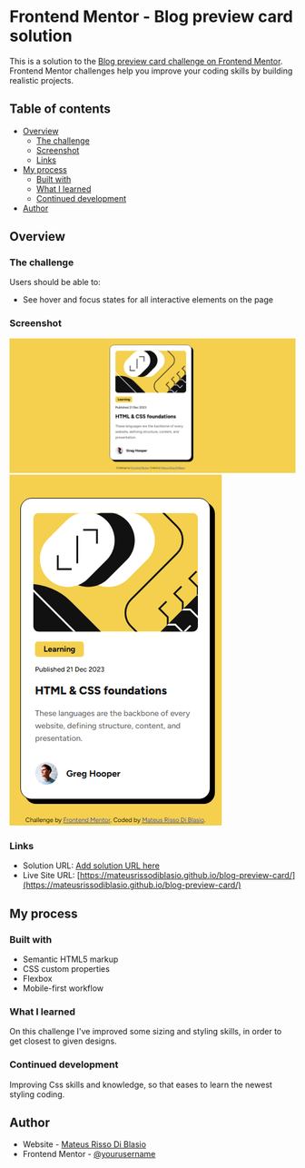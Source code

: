 # Frontend Mentor - Blog preview card solution

This is a solution to the [Blog preview card challenge on Frontend Mentor](https://www.frontendmentor.io/challenges/blog-preview-card-ckPaj01IcS). Frontend Mentor challenges help you improve your coding skills by building realistic projects. 

## Table of contents

- [Overview](#overview)
  - [The challenge](#the-challenge)
  - [Screenshot](#screenshot)
  - [Links](#links)
- [My process](#my-process)
  - [Built with](#built-with)
  - [What I learned](#what-i-learned)
  - [Continued development](#continued-development)
- [Author](#author)

## Overview

### The challenge

Users should be able to:

- See hover and focus states for all interactive elements on the page

### Screenshot

![mobile](/screenshot.png)
![desktop](/screenshot-mobile.png)

### Links

- Solution URL: [Add solution URL here](https://your-solution-url.com)
- Live Site URL: [https://mateusrissodiblasio.github.io/blog-preview-card/](https://mateusrissodiblasio.github.io/blog-preview-card/)

## My process

### Built with

- Semantic HTML5 markup
- CSS custom properties
- Flexbox
- Mobile-first workflow

### What I learned

On this challenge I've improved some sizing and styling skills, in order to get closest to given designs.

### Continued development

Improving Css skills and knowledge, so that eases to learn the newest styling coding. 

## Author

- Website - [Mateus Risso Di Blasio](https://github.com/MateusRissoDiBlasio)
- Frontend Mentor - [@yourusername](https://www.frontendmentor.io/profile/yourusername)
